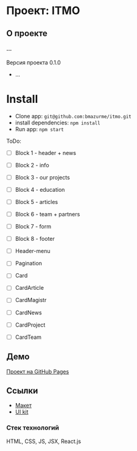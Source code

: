 # Проект: ITMO

## О проекте

#### ...
Версия проекта 0.1.0
* ...

# Install
* Clone app: `git@github.com:bmazurme/itmo.git`
* install dependencies: `npm install`
* Run app: `npm start`

ToDo:

- [ ] Block 1 - header + news
- [ ] Block 2 - info
- [ ] Block 3 - our projects
- [ ] Block 4 - education
- [ ] Block 5 - articles
- [ ] Block 6 - team + partners
- [ ] Block 7 - form
- [ ] Block 8 - footer
- [ ] Header-menu
- [ ] Pagination
- [ ] Card
- [ ] CardArticle
- [ ] CardMagistr
- [ ] CardNews
- [ ] CardProject
- [ ] CardTeam


## 


## Демо

[Проект на GitHub Pages](https://bmazurme.github.io/itmo/)


## Ссылки

* [Макет](https://www.figma.com/file/1V8lzi168fbxjb5cm5gVj0/PAGE-SG_ITMO?node-id=0%3A1)
* [UI kit](https://www.figma.com/file/1V8lzi168fbxjb5cm5gVj0/PAGE-SG_ITMO?node-id=1146%3A9181)


### Стек технологий
HTML, CSS, JS, JSX, React.js
